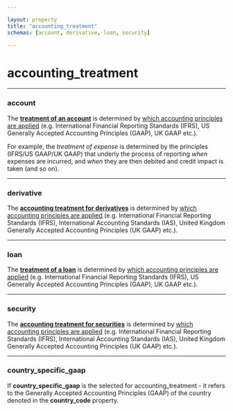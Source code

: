 ```yaml
---

layout: property  
title: "accounting_treatment"  
schemas: [account, derivative, loan, security]

---
```


# accounting_treatment

---

### account
The [**treatment of an account**][treatment] is determined by [which accounting principles are applied][principles] (e.g. International Financial Reporting Standards (IFRS), US Generally Accepted Accounting Principles (GAAP), UK GAAP etc.).

[principles]: http://www.iasplus.com/en-gb/standards/ifrs-in-the-uk-1
[treatment]: http://ec.europa.eu/finance/company-reporting/index_en.htm

For example, the *treatment of expense* is determined by the principles (IFRS/US GAAP/UK GAAP) that underly the process of reporting *when* expenses are incurred, and *when* they are then debited and credit impact is taken (and so on).

---

### derivative
The [**accounting treatment for derivatives**][treatment] is determined by [which accounting principles are applied][principles] (e.g. International Financial Reporting Standards (IFRS), International Accounting Standards (IAS), United Kingdom Generally Accepted Accounting Principles (UK GAAP) etc.).

[treatment]: http://www.iasplus.com/en-us/standards/international/ifrs-en-us/ifrs9
[principles]: http://www.iasplus.com/en-gb/standards

---

### loan
The [**treatment of a loan**][treatment] is determined by [which accounting principles are applied][principles] (e.g. International Financial Reporting Standards (IFRS), US Generally Accepted Accounting Principles (GAAP), UK GAAP etc.).

[principles]: http://www.iasplus.com/en-gb/standards/ifrs-in-the-uk-1
[treatment]: http://ec.europa.eu/finance/company-reporting/index_en.htm


---

### security
The [**accounting treatment for securities**][treatment] is determined by [which accounting principles are applied][principles] (e.g. International Financial Reporting Standards (IFRS), International Accounting Standards (IAS), United Kingdom Generally Accepted Accounting Principles (UK GAAP) etc.).

[treatment]: http://www.iasplus.com/en-us/standards/international/ifrs-en-us/ifrs9
[principles]: http://www.iasplus.com/en-gb/standards

---

### country_specific_gaap
If **country_specific_gaap** is the selected for accounting_treatment - it refers to the Generally Accepted Accounting Principles (GAAP) of the country denoted in the **country_code** property.
